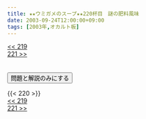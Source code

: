 ```yaml
---
title: ★★ウミガメのスープ★★220杯目　謎の肥料風味
date: 2003-09-24T12:00:00+09:00
tags: [2003年,オカルト板]
---
```

<div class="th_left"><a href="../219"><< 219</a></div>
<div class="th_right"><a href="../221">221 >></a></div>
<br><br>
<script src="../../js/cupsoup.js"></script>
<form>
<input type="button" value="問題と解説のみにする" onClick="toggleCupsoup()">
</form>
{{< 220 >}}
<div class="th_left"><a href="../219"><< 219</a></div>
<div class="th_right"><a href="../221">221 >></a></div>
